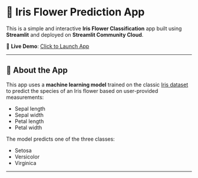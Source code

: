 

# 🌸 Iris Flower Prediction App

This is a simple and interactive **Iris Flower Classification** app built using **Streamlit** and deployed on **Streamlit Community Cloud**.

🚀 **Live Demo**: [Click to Launch App](https://simple-iris-flower-prediction-app.streamlit.app/)

---

## 📌 About the App

This app uses a **machine learning model** trained on the classic [Iris dataset](https://en.wikipedia.org/wiki/Iris_flower_data_set) to predict the species of an Iris flower based on user-provided measurements:

- Sepal length
- Sepal width
- Petal length
- Petal width

The model predicts one of the three classes:
- Setosa
- Versicolor
- Virginica

---